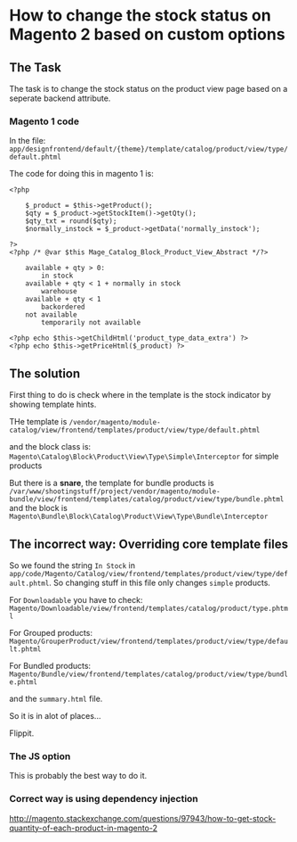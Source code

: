 # How to change the stock status on Magento 2 based on custom options

## The Task

The task is to change the stock status on the product view page based on a seperate backend attribute.

### Magento 1 code

In the file: `app/designfrontend/default/{theme}/template/catalog/product/view/type/default.phtml`

The code for doing this in magento 1 is:

```
<?php

 	$_product = $this->getProduct();
	$qty = $_product->getStockItem()->getQty();
	$qty_txt = round($qty);
	$normally_instock = $_product->getData('normally_instock');

?>
<?php /* @var $this Mage_Catalog_Block_Product_View_Abstract */?>

    available + qty > 0:
        in stock
    available + qty < 1 + normally in stock
        warehouse
    available + qty < 1
        backordered
    not available
        temporarily not available

<?php echo $this->getChildHtml('product_type_data_extra') ?>
<?php echo $this->getPriceHtml($_product) ?>
```

## The solution

First thing to do is check where in the template is the stock indicator by showing template hints.

THe template is `/vendor/magento/module-catalog/view/frontend/templates/product/view/type/default.phtml`

and the block class is: `Magento\Catalog\Block\Product\View\Type\Simple\Interceptor` for simple products

But there is a **snare**, the template for bundle products is `/var/www/shootingstuff/project/vendor/magento/module-bundle/view/frontend/templates/catalog/product/view/type/bundle.phtml` and the block is `Magento\Bundle\Block\Catalog\Product\View\Type\Bundle\Interceptor`

## The incorrect way: Overriding core template files

So we found the string `In Stock` in `app/code/Magento/Catalog/view/frontend/templates/product/view/type/default.phtml`. So changing stuff in this file only changes `simple` products.

For `Downloadable` you have to check: `Magento/Downloadable/view/frontend/templates/catalog/product/type.phtml`

For Grouped products: `Magento/GrouperProduct/view/frontend/templates/product/view/type/default.phtml`

For Bundled products:
`Magento/Bundle/view/frontend/templates/catalog/product/view/type/bundle.phtml`

and the `summary.html` file.

So it is in alot of places...

Flippit.

### The JS option

This is probably the best way to do it.

### Correct way is using dependency injection

http://magento.stackexchange.com/questions/97943/how-to-get-stock-quantity-of-each-product-in-magento-2

